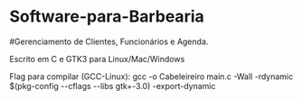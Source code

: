 # Software-para-Barbearia

#Gerenciamento de Clientes, Funcionários e Agenda.

<p> Escrito em C e GTK3 para Linux/Mac/Windows</p>
<p>Flag para compilar (GCC-Linux): gcc -o Cabeleireiro main.c -Wall -rdynamic $(pkg-config --cflags --libs gtk+-3.0) -export-dynamic</p>
